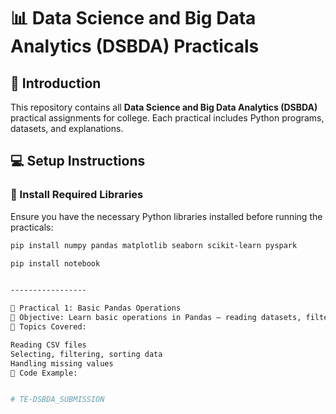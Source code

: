 # 📊 Data Science and Big Data Analytics (DSBDA) Practicals  

## 📌 Introduction  
This repository contains all **Data Science and Big Data Analytics (DSBDA)** practical assignments for college. Each practical includes Python programs, datasets, and explanations.

## 💻 Setup Instructions  
### 🔹 Install Required Libraries  
Ensure you have the necessary Python libraries installed before running the practicals:  
```bash
pip install numpy pandas matplotlib seaborn scikit-learn pyspark

pip install notebook


-----------------

📝 Practical 1: Basic Pandas Operations
📌 Objective: Learn basic operations in Pandas – reading datasets, filtering, sorting, and performing operations on columns.
🔹 Topics Covered:

Reading CSV files
Selecting, filtering, sorting data
Handling missing values
🔹 Code Example:


# TE-DSBDA_SUBMISSION
